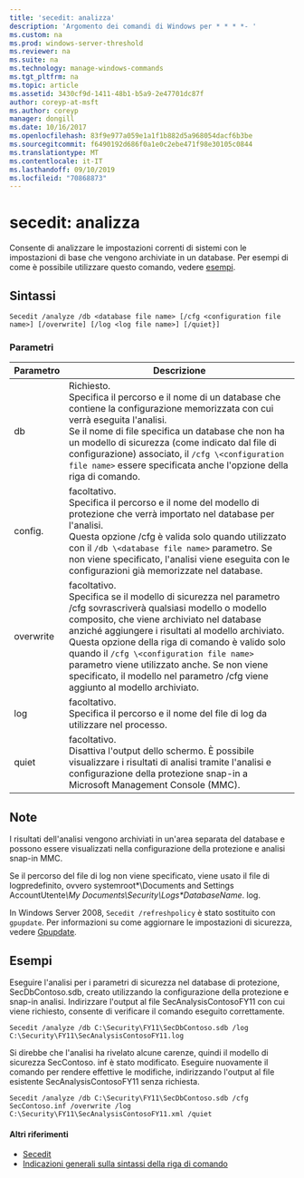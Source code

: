 ```yaml
---
title: 'secedit: analizza'
description: 'Argomento dei comandi di Windows per * * * *- '
ms.custom: na
ms.prod: windows-server-threshold
ms.reviewer: na
ms.suite: na
ms.technology: manage-windows-commands
ms.tgt_pltfrm: na
ms.topic: article
ms.assetid: 3430cf9d-1411-48b1-b5a9-2e47701dc87f
author: coreyp-at-msft
ms.author: coreyp
manager: dongill
ms.date: 10/16/2017
ms.openlocfilehash: 83f9e977a059e1a1f1b882d5a968054dacf6b3be
ms.sourcegitcommit: f6490192d686f0a1e0c2ebe471f98e30105c0844
ms.translationtype: MT
ms.contentlocale: it-IT
ms.lasthandoff: 09/10/2019
ms.locfileid: "70868873"
---
```

# <a name="seceditanalyze"></a>secedit: analizza



Consente di analizzare le impostazioni correnti di sistemi con le impostazioni di base che vengono archiviate in un database. Per esempi di come è possibile utilizzare questo comando, vedere [esempi](#BKMK_Examples).

## <a name="syntax"></a>Sintassi

```
Secedit /analyze /db <database file name> [/cfg <configuration file name>] [/overwrite] [/log <log file name>] [/quiet}]
```

### <a name="parameters"></a>Parametri

|Parametro|Descrizione|
|---------|-----------|
|db|Richiesto.</br>Specifica il percorso e il nome di un database che contiene la configurazione memorizzata con cui verrà eseguita l'analisi.</br>Se il nome di file specifica un database che non ha un modello di sicurezza (come indicato dal file di configurazione) associato, il `/cfg \<configuration file name>` essere specificata anche l'opzione della riga di comando.|
|config.|facoltativo.</br>Specifica il percorso e il nome del modello di protezione che verrà importato nel database per l'analisi.</br>Questa opzione /cfg è valida solo quando utilizzato con il `/db \<database file name>` parametro. Se non viene specificato, l'analisi viene eseguita con le configurazioni già memorizzate nel database.|
|overwrite|facoltativo.</br>Specifica se il modello di sicurezza nel parametro /cfg sovrascriverà qualsiasi modello o modello composito, che viene archiviato nel database anziché aggiungere i risultati al modello archiviato.</br>Questa opzione della riga di comando è valido solo quando il `/cfg \<configuration file name>` parametro viene utilizzato anche. Se non viene specificato, il modello nel parametro /cfg viene aggiunto al modello archiviato.|
|log|facoltativo.</br>Specifica il percorso e il nome del file di log da utilizzare nel processo.|
|quiet|facoltativo.</br>Disattiva l'output dello schermo. È possibile visualizzare i risultati di analisi tramite l'analisi e configurazione della protezione snap-in a Microsoft Management Console (MMC).|

## <a name="remarks"></a>Note

I risultati dell'analisi vengono archiviati in un'area separata del database e possono essere visualizzati nella configurazione della protezione e analisi snap-in MMC.

Se il percorso del file di log non viene specificato, viene usato il file di logpredefinito, ovvero systemroot\*\Documents and Settings AccountUtente<em>\My Documents\Security\Logs\*DatabaseName</em>. log.

In Windows Server 2008, `Secedit /refreshpolicy` è stato sostituito con `gpupdate`. Per informazioni su come aggiornare le impostazioni di sicurezza, vedere [Gpupdate](gpupdate.md).

## <a name="BKMK_Examples"></a>Esempi

Eseguire l'analisi per i parametri di sicurezza nel database di protezione, SecDbContoso.sdb, creato utilizzando la configurazione della protezione e snap-in analisi. Indirizzare l'output al file SecAnalysisContosoFY11 con cui viene richiesto, consente di verificare il comando eseguito correttamente.
```
Secedit /analyze /db C:\Security\FY11\SecDbContoso.sdb /log C:\Security\FY11\SecAnalysisContosoFY11.log
```
Si direbbe che l'analisi ha rivelato alcune carenze, quindi il modello di sicurezza SecContoso. inf è stato modificato. Eseguire nuovamente il comando per rendere effettive le modifiche, indirizzando l'output al file esistente SecAnalysisContosoFY11 senza richiesta.
```
Secedit /analyze /db C:\Security\FY11\SecDbContoso.sdb /cfg SecContoso.inf /overwrite /log C:\Security\FY11\SecAnalysisContosoFY11.xml /quiet
```

#### <a name="additional-references"></a>Altri riferimenti

-   [Secedit](secedit.md)
-   [Indicazioni generali sulla sintassi della riga di comando](command-line-syntax-key.md)